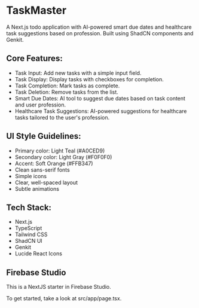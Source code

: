 # TaskMaster

A Next.js todo application with AI-powered smart due dates and healthcare task suggestions based on profession. Built using ShadCN components and Genkit.

## Core Features:

- Task Input: Add new tasks with a simple input field.
- Task Display: Display tasks with checkboxes for completion.
- Task Completion: Mark tasks as complete.
- Task Deletion: Remove tasks from the list.
- Smart Due Dates: AI tool to suggest due dates based on task content and user profession.
- Healthcare Task Suggestions: AI-powered suggestions for healthcare tasks tailored to the user's profession.

## UI Style Guidelines:

- Primary color: Light Teal (#A0CED9)
- Secondary color: Light Gray (#F0F0F0)
- Accent: Soft Orange (#FFB347)
- Clean sans-serif fonts
- Simple icons
- Clear, well-spaced layout
- Subtle animations

## Tech Stack:

- Next.js
- TypeScript
- Tailwind CSS
- ShadCN UI
- Genkit
- Lucide React Icons

## Firebase Studio

This is a NextJS starter in Firebase Studio.

To get started, take a look at src/app/page.tsx.

